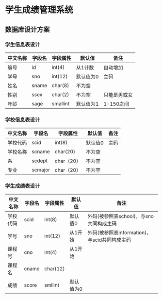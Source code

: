 # 学生成绩管理系统
## 数据库设计方案
### 学生信息表设计
|中文名称|字段名|字段属性|默认值|备注|
|------|-----|-------|-----|----|
|编号|id|int(4)|从1计数|自动增加|
|学号|sno|int(12)|默认值为0|主码|
|姓名|sname|char(8)|不为空|
|性别|ssex|char(2)|不为空|只能是男或女|
|年龄|sage|smallint|默认值为1|1-150之间|
### 学校信息表设计
|中文名称|字段名|字段属性|默认值|备注|
|------|-----|-------|-----|----|
|学校代码|scid|int(8)|默认值0|主码|
|学校名称|scname|char(20)|不为空|
|系|scdept|char（20）|不为空|
|专业|scmajor|char（20）|不为空|
### 学生成绩表设计
|中文名称|字段名|字段属性|默认值|备注|
|------|-----|-------|-----|----|
|学校代码|scid|int(8)|默认值0|外码(被参照表school)，与sno共同构成主码|
|学号|sno|int(12)|从1开始|外码(被参照表information)，与scid共同构成主码|
|课程号|cno|int(4)|从1开始|
|课程名|cname|char(12)|
|成绩|score|smllint|默认值为0|
